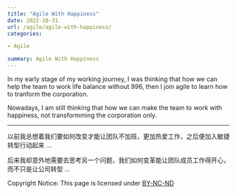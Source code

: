 ```yaml
---
title: "Agile With Happiness"
date: 2022-10-31
url: /agile/agile-with-happiness/
categories:

- Agile

summary: Agile With Happiness
---
```


In  my early stage of my working journey, I was thinking that how we can help the team to work life balance without 996, then I join agile to learn how to tranform the corporation.   

Nowadays, I am still thinking that how we can make the team to work with happiness, not transformming the corporation only.   

-----------------------------------

以前我总想着我们要如何改变才能让团队不加班，更加热爱工作，之后便加入敏捷转型行动起来 ...   

后来我却意外地需要去思考另一个问题，我们如何变革能让团队成员工作得开心，而不只是让公司转型 ...   

 Copyright Notice: This page is licensed under [BY-NC-ND](https://creativecommons.org/licenses/by-nc-nd/4.0/deed.en)